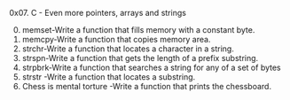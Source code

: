 0x07. C - Even more pointers, arrays and strings

0. memset-Write a function that fills memory with a constant byte.
1. memcpy-Write a function that copies memory area.
2. strchr-Write a function that locates a character in a string.
3. strspn-Write a function that gets the length of a prefix substring.
4. strpbrk-Write a function that searches a string for any of a set of bytes
5. strstr -Write a function that locates a substring.
6. Chess is mental torture -Write a function that prints the chessboard.


